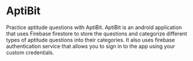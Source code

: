 # AptiBit

Practice aptitude questions with AptiBit. 
AptiBit is an android application that uses Firebase firestore to store the questions and categorize different types of aptitude questions into their categories.
It also uses firebase authentication service that allows you to sign in to the app using your custom credentials.
